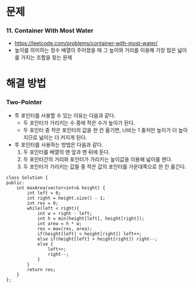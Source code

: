 
# 문제

### 11. Container With Most Water
- https://leetcode.com/problems/container-with-most-water/
- 높이를 의미하는 정수 배열이 주어졌을 때 그 높이와 거리를 이용해 가장 많은 넓이를 가지는 조합을 찾는 문제


# 해결 방법

### Two-Pointer
- 투 포인터를 사용할 수 있는 이유는 다음과 같다.
  - 두 포인터가 가리키는 수 중에 작은 수가 높이가 된다.
  - 두 포인터 중 작은 포인터의 값을 한 칸 옮기면, 너비는 1 줄저만 높이가 더 높아지므로 넓이는 더 커지게 된다.
- 투 포인터를 사용하는 방법은 다음과 같다.
  1. 두 포인터를 배열의 맨 앞과 맨 뒤에 둔다.
  2. 두 포인터간의 거리와 포인터가 가리키는 높이값을 이용해 넓이를 잰다.
  3. 두 포인터가 가리키는 값들 중 작은 값의 포인터를 가운데쪽으로 한 칸 옮긴다.

```
class Solution {
public:
    int maxArea(vector<int>& height) {
        int left = 0;
        int right = height.size() - 1;
        int res = 0;
        while(left < right){
            int w = right - left;
            int h = min(height[left], height[right]);
            int area = h * w;
            res = max(res, area);
            if(height[left] < height[right]) left++;
            else if(height[left] > height[right]) right--;
            else {
                left++;
                right--;
            }
        }
        return res;
    }
};
```